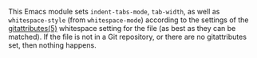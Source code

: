 This Emacs module sets `indent-tabs-mode`, `tab-width`, as well as
`whitespace-style` (from `whitespace-mode`) according to the settings
of the
[gitattributes(5)](https://www.kernel.org/pub/software/scm/git/docs/gitattributes.html)
whitespace setting for the file (as best as they can be matched).  If
the file is not in a Git repository, or there are no gitattributes
set, then nothing happens.
